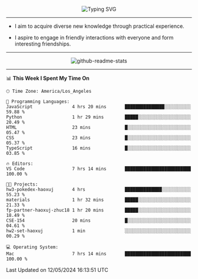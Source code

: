 <p align="center">
  <img src="https://readme-typing-svg.demolab.com?font=Fira+Code&weight=500&size=32&duration=2500&pause=1600&center=true&vCenter=true&random=false&width=1024&height=64&lines=Hi+there+%F0%9F%91%8B;I'm+delighted+you+could+make+it+here+%F0%9F%8E%89;I'm+Harry%2C+a+college+student+still+finding+my+way" alt="Typing SVG" />
</p>


---


- I aim to acquire diverse new knowledge through practical experience.

- I aspire to engage in friendly interactions with everyone and form interesting friendships.


---


<p align="center">
  <img src="https://github-readme-stats.vercel.app/api?username=Harry-Jing&show_icons=true" alt="github-readme-stats"/>
</p>


---

<!--START_SECTION:waka-->
📊 **This Week I Spent My Time On** 

```text
🕑︎ Time Zone: America/Los_Angeles

💬 Programming Languages: 
JavaScript               4 hrs 20 mins       ███████████████░░░░░░░░░░   59.88 % 
Python                   1 hr 29 mins        █████░░░░░░░░░░░░░░░░░░░░   20.49 % 
HTML                     23 mins             █░░░░░░░░░░░░░░░░░░░░░░░░   05.47 % 
CSS                      23 mins             █░░░░░░░░░░░░░░░░░░░░░░░░   05.37 % 
TypeScript               16 mins             █░░░░░░░░░░░░░░░░░░░░░░░░   03.85 % 

🔥 Editors: 
VS Code                  7 hrs 14 mins       █████████████████████████   100.00 % 

🐱‍💻 Projects: 
hw3-pokedex-haoxuj       4 hrs               ██████████████░░░░░░░░░░░   55.23 % 
materials                1 hr 32 mins        █████░░░░░░░░░░░░░░░░░░░░   21.33 % 
fp-partner-haoxuj-zhuc18 1 hr 20 mins        █████░░░░░░░░░░░░░░░░░░░░   18.49 % 
CSE-154                  20 mins             █░░░░░░░░░░░░░░░░░░░░░░░░   04.61 % 
hw2-set-haoxuj           1 min               ░░░░░░░░░░░░░░░░░░░░░░░░░   00.29 % 

💻 Operating System: 
Mac                      7 hrs 14 mins       █████████████████████████   100.00 % 
```


 Last Updated on 12/05/2024 16:13:51 UTC
<!--END_SECTION:waka-->
